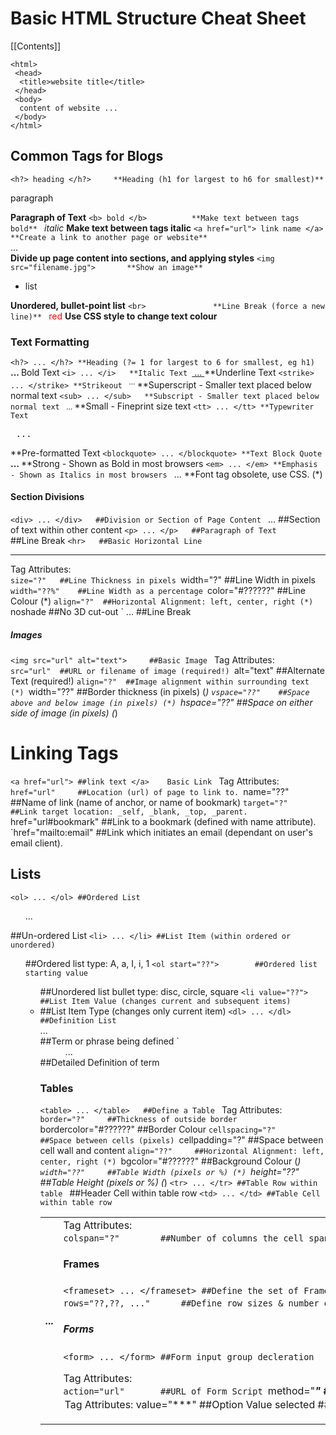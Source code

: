 # Basic HTML Structure Cheat Sheet
[[Contents]]

```
<html>
 <head>
  <title>website title</title>
 </head>
 <body>
  content of website ...
 </body>
</html>
```

## Common Tags for Blogs 	
`<h?> heading </h?>		**Heading (h1 for largest to h6 for smallest)**
`<p> paragraph </p>		**Paragraph of Text**
`<b> bold </b>			**Make text between tags bold**
`<i> italic </i>			**Make text between tags italic**
`<a href="url"> link name </a>		**Create a link to another page or website**
`<div> ... </div>		**Divide up page content into sections, and applying styles**
`<img src="filename.jpg"> 		**Show an image**
`<ul> <li> list </li> </ul>		**Unordered, bullet-point list**
`<br> 				**Line Break (force a new line)**
`<span style="color:red"> red </span> 		**Use CSS style to change text colour**

### Text Formatting 	
`<h?> ... </h?>	**Heading (?= 1 for largest to 6 for smallest, eg h1)
`<b> ... </b>	Bold Text
`<i> ... </i>	**Italic Text
`<u> ... </u>	**Underline Text
`<strike> ... </strike>	**Strikeout
`<sup> ... </sup>	**Superscript - Smaller text placed below normal text
`<sub> ... </sub>	**Subscript - Smaller text placed below normal text
`<small> ... </small>	**Small - Fineprint size text
`<tt> ... </tt>	**Typewriter Text
`<pre> ... </pre>	**Pre-formatted Text
`<blockquote> ... </blockquote>	**Text Block Quote
`<strong> ... </strong>	**Strong - Shown as Bold in most browsers
`<em> ... </em>	**Emphasis - Shown as Italics in most browsers
`<font> ... </font>	**Font tag obsolete, use CSS. (*)

#### Section Divisions 	
`<div> ... </div>	##Division or Section of Page Content
`<span> ... </span>	##Section of text within other content
`<p> ... </p>	##Paragraph of Text
`<br> 	##Line Break
`<hr> 	##Basic Horizontal Line
`<hr> Tag Attributes:	 
`size="?"	##Line Thickness in pixels
`width="?"	##Line Width in pixels
`width="??%"	##Line Width as a percentage
`color="#??????" 	##Line Colour (*)
`align="?" 	##Horizontal Alignment: left, center, right (*)
`noshade	##No 3D cut-out
`<nobr> ... </nobr> 	##Line Break
##### Images 	
`<img src="url" alt="text"> 	##Basic Image
`<img> Tag Attributes:	 
`src="url"	##URL or filename of image (required!)
`alt="text"	##Alternate Text (required!)
`align="?"	##Image alignment within surrounding text (*)
`width="??"	##Border thickness (in pixels) (*)
`vspace="??"	##Space above and below image (in pixels) (*)
`hspace="??"	##Space on either side of image (in pixels) (*)
# Linking Tags 	
`<a href="url"> ##link text </a>	Basic Link
`<a> Tag Attributes:	 
`href="url"		##Location (url) of page to link to.
`name="??"		##Name of link (name of anchor, or name of bookmark)
`target="?"		##Link target location: _self, _blank, _top, _parent.
`href="url#bookmark"		##Link to a bookmark (defined with name attribute).
`href="mailto:email"		##Link which initiates an email (dependant on user's email client).
## Lists 	
`<ol> ... </ol>	##Ordered List
`<ul> ... </ul>	##Un-ordered List
`<li> ... </li>	##List Item (within ordered or unordered)
`<ol type="?">		##Ordered list type: A, a, I, i, 1
`<ol start="??">		##Ordered list starting value
`<ul type="?">		##Unordered list bullet type: disc, circle, square
`<li value="??">		##List Item Value (changes current and subsequent items)
`<li type="??">		##List Item Type (changes only current item)
`<dl> ... </dl>	##Definition List
`<dt> ... </dt>	##Term or phrase being defined
`<dd> ... </dd>	##Detailed Definition of term
### Tables 	
`<table> ... </table>	##Define a Table
`<table> Tag Attributes:	 
`border="?"		##Thickness of outside border
`bordercolor="#??????" 	##Border Colour
`cellspacing="?"		##Space between cells (pixels)
`cellpadding="?"		##Space between cell wall and content
`align="??"		##Horizontal Alignment: left, center, right (*)
`bgcolor="#??????" 	##Background Colour (*)
`width="??"		##Table Width (pixels or %) (*)
`height="??"		##Table Height (pixels or %) (*)
`<tr> ... </tr>	##Table Row within table
`<th> ... </th>	##Header Cell within table row
`<td> ... </td>	##Table Cell within table row
`<td> Tag Attributes:	 
`colspan="?"		##Number of columns the cell spans across (cell merge)
`rowspan="?"		##Number of row a cell spans across (cell merge)
`width="??"		##Cell Width (pixels or %) (*)
`height="??"		##Cell Height (pixels or %) (*)
`bgcolor="#??????" 	##Background Colour (*)
`align="??"		##Horizontal Alignment: left, center, right (*)
`valign="??"		##Vertical Alignment: top, middle, bottom (*)
`nowrap		##Force no line breaks in a particular cell
#### Frames 
`<frameset> ... </frameset>	##Define the set of Frames
`<frameset> Tag Attributes:	 
`rows="??,??, ..."		##Define row sizes & number of rows (size in pixels or %)
`cols="??,??, ..."		##Define column sizes & number of columns (size in pixels or %)
`noresize="noresize"		##User cannot resize any frames in frameset
`<frame> ... </frame>	##Define a frame within the frameset
`<frame> Tag Attributes:	 
`src="url"		##Location of HTML File for a frame
`name="***"		##Unique name of frame window
`marginwidth="?"		##Horizontal margin spacing inside frame (pixels)
`marginheight="?"		##Vertical margin spacing inside frame (pixels)
`noresize="noresize"		##Declare all frameset sizes as fixed
`scrolling="***"		##Can the user scroll inside the frame: yes, no, auto
`frameborder="?"		##Frame Border: (1=yes, 2=no)
`bordercolor="#??????"		##Unframed content (for browsers not supporting frames)
##### Forms 	
`<form> ... </form>	##Form input group decleration
`<form> Tag Attributes:	 
`action="url"		##URL of Form Script
`method="***"		##Method of Form: get, post
`enctype="***"		##For File Upload: enctype="multipart/form-data"
`<input> ... </input>	##Input field within form
`<input> Tag Attributes:	 
`type="***"		##Input Field Type: text, password, checkbox, submit etc.
`name="***"		##Form Field Name (for form processing script)
`value="***"		##Value of Input Field
`size="***"		##Field Size
`maxlength="?"		##Maximum Length of Input Field Data
`checked		##Mark selected field in radio button group or checkbox
`<select> ... </select>	##Select options from drop down list
`<select> Tag Attributes:	 
`name="***"		##Drop Down Combo-Box Name (for form processing script)
`size="?"		##Number of selectable options
`multiple		##Allow multiple selections
`<option> ... </option>	##Option (item) within drop down list
`<option> Tag Attributes:	 
`value="***"		##Option Value
`selected		##Set option as default selected option
`<textarea> ... </textarea>	##Large area for text input
`<textarea> Tag Attributes:	 
`name="***"		##Number of rows of text shown
`cols="?"		##Number of columns (characters per rows)
`wrap="***"		##Word Wrapping: off, hard, soft
# Special Characters 	
`&lt;	< - ##Less-Than Symbol
`&gt;	> - ##Greater-Than Symbol
`&amp;	& - ##Ampersand, or 'and' sign
`&quot;	" - ##Quotation Mark
`&copy;	© - ##Copyright Symbol
`&trade;	™ - ##Trademark Symbol
`&nbsp;	  - ##A space (non-breaking space)
`&#??;	##ISO 8859-1 character - ##replace ?? with the iso code
## Miscellaneous Tags 	
`<!-- ... -->	##Comment within HTML source code
`<!DOCTYPE html ... >	##Document Type Definition (wiki)
`<meta> ... </meta>	##META information tag
`<meta> Tag Attributes:	 
`name="***"	##Meta name: description, keywords, author
`http-equiv="***"	##HTTP Equivalent Info: title, etc.
`content="***"	##Information content
`<link>	LINK content relationship tag
`<link> Tag Attributes:	 
`rel="***"	##Type of forward relationship
`http="url"	##Location (URL) of object or file being linked
`type="***"	##Type of object or file, eg: text/css
`title="***"	##Link title (optional)
### Body Background & Colours 	
`<body> Tag Attributes:	 
`background="url"	##Background Image (*)
`bgcolor="#??????" 	##Background Colour (*)
`text="#??????" 	##Document Text Colour (*)
`link="#??????" 	##Link Colour (*)
`vlink="#??????" 	##Visited Link Colour (*)
`alink="#??????" 	##Active Link Colour (*)
`bgproperties="fixed" 	##Background Properties - "Fixed" = non-scrolling watermark (*)
`leftmargin="?" 	##Side Margin Size in Pixels (Internet Explorer) (*)
`topmargin="?" 	##Top Margin Size in Pixels (Internet Explorer) (*)